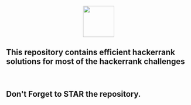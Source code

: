 <p align="center">
   <img height=85 src="https://d3keuzeb2crhkn.cloudfront.net/hackerrank/assets/styleguide/logo_wordmark-f5c5eb61ab0a154c3ed9eda24d0b9e31.svg">
<p/>

<p align="center">
   <h2>This repository contains <b>efficient hackerrank solutions</b> for most of the <b>hackerrank challenges</b></h2> <br>
   <h2>Don't Forget to STAR the repository.</h2>
<p/>


